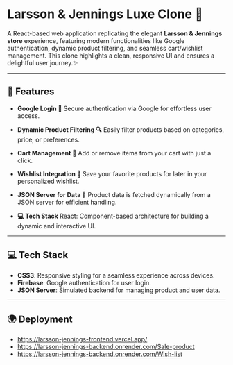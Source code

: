 # Larsson & Jennings Luxe Clone 🌟

A React-based web application replicating the elegant **Larsson & Jennings store** experience, featuring modern functionalities like Google authentication, dynamic product filtering, and seamless cart/wishlist management. This clone highlights a clean, responsive UI and ensures a delightful user journey.✨

--- 

## 🌟 Features

- **Google Login 🔑**
  Secure authentication via Google for effortless user access.

- **Dynamic Product Filtering 🔍**
  Easily filter products based on categories, price, or preferences.

- **Cart Management 🛒**
  Add or remove items from your cart with just a click.

- **Wishlist Integration 📌**
  Save your favorite products for later in your personalized wishlist.

- **JSON Server for Data 📂**
  Product data is fetched dynamically from a JSON server for efficient handling.

- **💻 Tech Stack**
  React: Component-based architecture for building a dynamic and interactive UI.

--- 

## 💻 Tech Stack

- **CSS3**: Responsive styling for a seamless experience across devices.
- **Firebase**: Google authentication for user login.
- **JSON Server**: Simulated backend for managing product and user data.

---

## 🌍 Deployment

- https://larsson-jennings-frontend.vercel.app/
- https://larsson-jennings-backend.onrender.com/Sale-product
- https://larsson-jennings-backend.onrender.com/Wish-list
